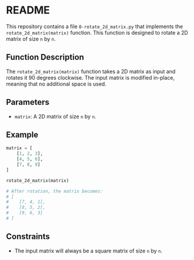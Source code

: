 # README

This repository contains a file `0-rotate_2d_matrix.py` that implements the `rotate_2d_matrix(matrix)` function. This function is designed to rotate a 2D matrix of size `n` by `n`.

## Function Description

The `rotate_2d_matrix(matrix)` function takes a 2D matrix as input and rotates it 90 degrees clockwise. The input matrix is modified in-place, meaning that no additional space is used.

## Parameters

- `matrix`: A 2D matrix of size `n` by `n`.

## Example

```python
matrix = [
    [1, 2, 3],
    [4, 5, 6],
    [7, 8, 9]
]

rotate_2d_matrix(matrix)

# After rotation, the matrix becomes:
# [
#    [7, 4, 1],
#    [8, 5, 2],
#    [9, 6, 3]
# ]
```

## Constraints

- The input matrix will always be a square matrix of size `n` by `n`.
